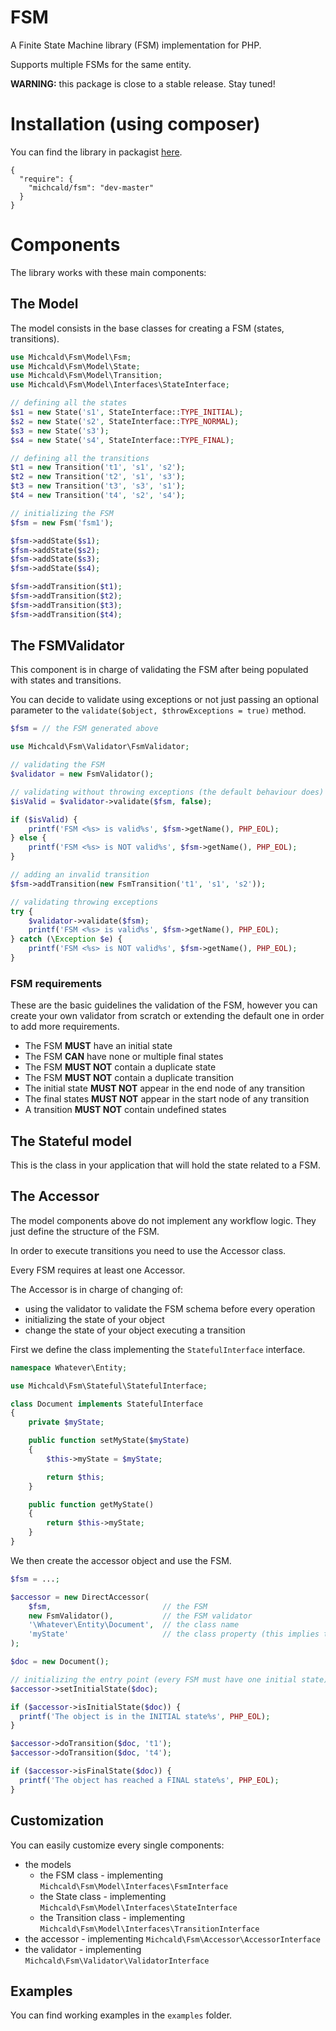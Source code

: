 # FSM

A Finite State Machine library (FSM) implementation for PHP.

Supports multiple FSMs for the same entity.

**WARNING:** this package is close to a stable release. Stay tuned!

# Installation (using composer)
You can find the library in packagist [here](https://packagist.org/packages/michcald/fsm).
```
{
  "require": {
    "michcald/fsm": "dev-master"
  }
}
```

# Components

The library works with these main components:

## The Model

The model consists in the base classes for creating a FSM (states, transitions).

```php
use Michcald\Fsm\Model\Fsm;
use Michcald\Fsm\Model\State;
use Michcald\Fsm\Model\Transition;
use Michcald\Fsm\Model\Interfaces\StateInterface;

// defining all the states
$s1 = new State('s1', StateInterface::TYPE_INITIAL);
$s2 = new State('s2', StateInterface::TYPE_NORMAL);
$s3 = new State('s3');
$s4 = new State('s4', StateInterface::TYPE_FINAL);

// defining all the transitions
$t1 = new Transition('t1', 's1', 's2');
$t2 = new Transition('t2', 's1', 's3');
$t3 = new Transition('t3', 's3', 's1');
$t4 = new Transition('t4', 's2', 's4');

// initializing the FSM
$fsm = new Fsm('fsm1');

$fsm->addState($s1);
$fsm->addState($s2);
$fsm->addState($s3);
$fsm->addState($s4);

$fsm->addTransition($t1);
$fsm->addTransition($t2);
$fsm->addTransition($t3);
$fsm->addTransition($t4);
```

## The FSMValidator

This component is in charge of validating the FSM after being populated with states and transitions.

You can decide to validate using exceptions or not just passing an optional parameter to the `validate($object, $throwExceptions = true)` method.

```php
$fsm = // the FSM generated above

use Michcald\Fsm\Validator\FsmValidator;

// validating the FSM
$validator = new FsmValidator();

// validating without throwing exceptions (the default behaviour does)
$isValid = $validator->validate($fsm, false);

if ($isValid) {
    printf('FSM <%s> is valid%s', $fsm->getName(), PHP_EOL);
} else {
    printf('FSM <%s> is NOT valid%s', $fsm->getName(), PHP_EOL);
}

// adding an invalid transition
$fsm->addTransition(new FsmTransition('t1', 's1', 's2'));

// validating throwing exceptions
try {
    $validator->validate($fsm);
    printf('FSM <%s> is valid%s', $fsm->getName(), PHP_EOL);
} catch (\Exception $e) {
    printf('FSM <%s> is NOT valid%s', $fsm->getName(), PHP_EOL);
}
```

### FSM requirements

These are the basic guidelines the validation of the FSM, however you can create your own validator from scratch or extending the default one in order to add more requirements.

* The FSM **MUST** have an initial state
* The FSM **CAN** have none or multiple final states
* The FSM **MUST NOT** contain a duplicate state
* The FSM **MUST NOT** contain a duplicate transition
* The initial state **MUST NOT** appear in the end node of any transition
* The final states **MUST NOT** appear in the start node of any transition
* A transition **MUST NOT** contain undefined states

## The Stateful model

This is the class in your application that will hold the state related to a FSM.

## The Accessor

The model components above do not implement any workflow logic. They just define the structure of the FSM.

In order to execute transitions you need to use the Accessor class. 

Every FSM requires at least one Accessor.

The Accessor is in charge of changing of:
* using the validator to validate the FSM schema before every operation
* initializing the state of your object
* change the state of your object executing a transition

First we define the class implementing the `StatefulInterface` interface.

```php
namespace Whatever\Entity;

use Michcald\Fsm\Stateful\StatefulInterface;

class Document implements StatefulInterface
{
    private $myState;

    public function setMyState($myState)
    {
        $this->myState = $myState;

        return $this;
    }

    public function getMyState()
    {
        return $this->myState;
    }
}
```

We then create the accessor object and use the FSM.

```php
$fsm = ...;

$accessor = new DirectAccessor(
    $fsm,                         // the FSM
    new FsmValidator(),           // the FSM validator
    '\Whatever\Entity\Document',  // the class name
    'myState'                     // the class property (this implies that the class has defined the methods setMyState() and getMyState())
);

$doc = new Document();

// initializing the entry point (every FSM must have one initial state)
$accessor->setInitialState($doc);

if ($accessor->isInitialState($doc)) {
  printf('The object is in the INITIAL state%s', PHP_EOL);
}

$accessor->doTransition($doc, 't1');
$accessor->doTransition($doc, 't4');

if ($accessor->isFinalState($doc)) {
  printf('The object has reached a FINAL state%s', PHP_EOL);
}
```

## Customization

You can easily customize every single components:

* the models
  * the FSM class - implementing `Michcald\Fsm\Model\Interfaces\FsmInterface`
  * the State class - implementing `Michcald\Fsm\Model\Interfaces\StateInterface`
  * the Transition class - implementing `Michcald\Fsm\Model\Interfaces\TransitionInterface`
* the accessor - implementing `Michcald\Fsm\Accessor\AccessorInterface`
* the validator - implementing `Michcald\Fsm\Validator\ValidatorInterface`

## Examples

You can find working examples in the `examples` folder.
